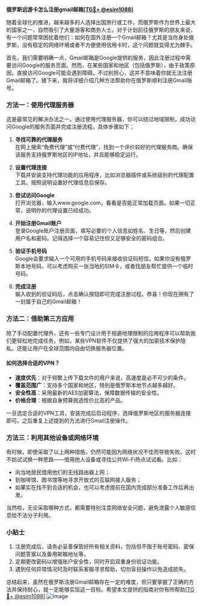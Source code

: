 **俄罗斯远游卡怎么注册gmail邮箱[[TG💪+ @esim1088](https://t.me/s/esim1088)]**

随着全球化的推进，越来越多的人选择出国旅行或工作，而俄罗斯作为世界上最大的国家之一，自然吸引了大量游客和商务人士。对于计划前往俄罗斯的朋友来说，有一个问题常常困扰着他们：如何在国外注册一个Gmail邮箱？尤其是当你身处俄罗斯，没有稳定的网络环境或者不方便使用信用卡时，这个问题就显得尤为棘手。

首先，我们需要明确一点，Gmail邮箱是Google提供的服务，因此注册过程中需要访问Google的服务页面。然而，在某些国家和地区（包括俄罗斯），由于政策原因，直接访问Google可能会遇到障碍。不过别担心，这并不意味着你就无法注册Gmail邮箱了。接下来，我将详细介绍几种方法帮助你在俄罗斯顺利注册Gmail账号。

### 方法一：使用代理服务器

这是最常见的解决办法之一。通过使用代理服务器，你可以绕过地域限制，成功访问Google的服务页面并完成注册流程。具体步骤如下：

1. **寻找可靠的代理服务**  
   在网上搜索“免费代理”或“付费代理”，找到一个评价较好的代理服务商。确保该服务支持俄罗斯地区的IP地址，并且能够稳定运行。

2. **设置代理连接**  
   下载并安装支持代理功能的应用程序，比如浏览器插件或系统级别的代理配置工具。按照说明设置好代理信息后保存。

3. **尝试访问Google**  
   打开浏览器，输入www.google.com，看看是否能正常加载页面。如果一切正常，说明你的代理设置已经成功。

4. **开始注册Gmail账户**  
   登录Google账户注册页面，填写必要的个人信息如姓名、生日等，然后创建用户名和密码。记得选择一个容易记住但又足够安全的密码组合。

5. **验证手机号码**  
   Google会要求输入一个可用的手机号码来接收验证码短信。如果你没有俄罗斯本地号码，可以考虑购买一张当地的SIM卡，或者找朋友帮忙提供一个临时号码。

6. **完成注册**  
   输入收到的验证码后，点击确认按钮即可完成注册过程。恭喜！你现在拥有了一封属于自己的Gmail邮箱！

### 方法二：借助第三方应用

除了手动配置代理外，还有一些专门设计用于规避地理限制的应用程序可以帮助我们更轻松地完成任务。例如，某些VPN软件不仅提供了强大的加密技术保护隐私，还能让用户在全球范围内自由切换服务器位置。

#### 如何选择合适的VPN？

- **速度优先**：对于频繁上传下载文件的用户来说，高速度是必不可少的条件。
- **覆盖范围广**：支持多个国家和地区，特别是俄罗斯本地节点越多越好。
- **安全性高**：采用最新的AES加密算法，保障数据传输的安全性。
- **价格合理**：根据自身预算挑选性价比高的产品。

一旦选定合适的VPN工具，安装完成后启动程序，选择俄罗斯地区的服务器连接即可。之后重复上述提到的方法进行Gmail注册操作。

### 方法三：利用其他设备或网络环境

有时候，即使采取了以上两种措施，仍然可能因为网络状况不佳而导致失败。这时不妨试试换一种思路——借用他人设备或寻找公共Wi-Fi热点试试看。比如：

- 向当地居民借用他们的无线路由器上网；
- 到咖啡馆、图书馆等地寻求开放式的互联网接入服务；
- 如果实在找不到合适的机会，也可以考虑提前在国内完成部分准备工作后再出发。

当然啦，无论采取哪种方式，都需要特别注意网络安全问题，避免泄露个人敏感信息给不法分子利用。

### 小贴士

1. 注册完成后，请务必妥善保管好所有相关资料，包括但不限于账号密码、密保问题答案以及备用邮箱地址等。
2. 定期更改密码以增强账户安全性，同时开启双重身份验证功能。
3. 遇到任何异常情况时及时联系客服寻求帮助，切勿盲目操作以免造成损失。

总结起来，虽然在俄罗斯注册Gmail邮箱存在一定的难度，但只要掌握了正确的方法并保持耐心，就一定能够实现这一目标。希望本文提供的指南对你有所帮助[[TG💪+ @esim1088](https://t.me/s/esim1088)] ![Image](https://i.postimg.cc/4NQfJmqS/Snipaste-2025-05-13-00-14-12.png)